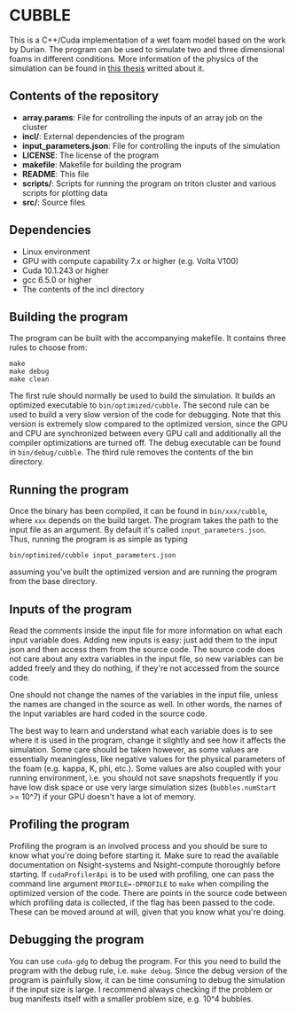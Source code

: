 # CUBBLE
This is a C++/Cuda implementation of a wet foam model based on the work by
Durian. The program can be used to simulate two and three dimensional foams
in different conditions. More information of the physics of the simulation
can be found in [this thesis](http://urn.fi/URN:NBN:fi:hulib-202003301668)
writted about it.

## Contents of the repository
- **array.params**:
    File for controlling the inputs of an array job on the cluster
- **incl/**:
    External dependencies of the program
- **input_parameters.json**:
    File for controlling the inputs of the simulation
- **LICENSE**:
    The license of the program
- **makefile**:
    Makefile for building the program
- **README**:
    This file
- **scripts/**:
    Scripts for running the program on triton cluster and various scripts
    for plotting data
- **src/**:
    Source files

## Dependencies
- Linux environment
- GPU with compute capability 7.x or higher (e.g. Volta V100)
- Cuda 10.1.243 or higher
- gcc 6.5.0 or higher
- The contents of the incl directory

## Building the program
The program can be built with the accompanying makefile.
It contains three rules to choose from:
```
make
make debug
make clean
```
The first rule should normally be used to build the simulation. It builds
an optimized executable to `bin/optimized/cubble`. The second rule can be used
to build a very slow version of the code for debugging. Note that this version
is extremely slow compared to the optimized version, since the GPU and CPU are
synchronized between every GPU call and additionally all the compiler
optimizations are turned off. The debug executable can be found in
`bin/debug/cubble`. The third rule removes the contents of the bin directory.

## Running the program
Once the binary has been compiled, it can be found in `bin/xxx/cubble`, where
`xxx` depends on the build target. The program takes the path to the input file
as an argument. By default it's called `input_parameters.json`. Thus, running
the program is as simple as typing
```
bin/optimized/cubble input_parameters.json
```
assuming you've built the optimized version and are running the program from
the base directory.

## Inputs of the program
Read the comments inside the input file for more information on what each
input variable does. Adding new inputs is easy: just add them to the input
json and then access them from the source code. The source code does not
care about any extra variables in the input file, so new variables can be added
freely and they do nothing, if they're not accessed from the source code.

One should not change the names of the variables in the input file, unless
the names are changed in the source as well. In other words, the names of the
input variables are hard coded in the source code.

The best way to learn and understand what each variable does is to see where
it is used in the program, change it slightly and see how it affects the
simulation. Some care should be taken however, as some values are essentially
meaningless, like negative values for the physical parameters of the foam
(e.g. kappa, K, phi, etc.). Some values are also coupled with your running
environment, i.e. you should not save snapshots frequently if you have low disk
space or use very large simulation sizes (`bubbles.numStart` >= 10^7) if your
GPU doesn't have a lot of memory.

## Profiling the program
Profiling the program is an involved process and you should be sure to know
what you're doing before starting it. Make sure to read the available
documentation on Nsight-systems and Nsight-compute thoroughly before starting.
If `cudaProfilerApi` is to be used with profiling, one can pass the command line
argument `PROFILE=-DPROFILE` to `make` when compiling the optimized version of
the code. There are points in the source code between which profiling data is
collected, if the flag has been passed to the code. These can be moved around
at will, given that you know what you're doing.

## Debugging the program
You can use `cuda-gdg` to debug the program. For this you need to build the
program with the debug rule, i.e. `make debug`. Since the debug version of the
program is painfully slow, it can be time consuming to debug the simulation
if the input size is large. I recommend always checking if the problem or bug
manifests itself with a smaller problem size, e.g. 10^4 bubbles.
